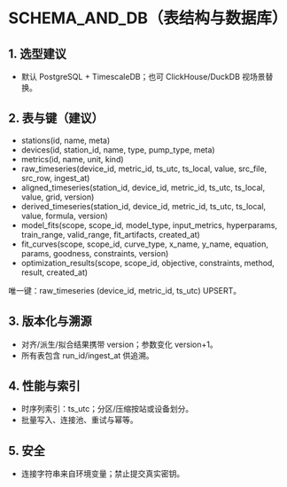 # SCHEMA_AND_DB（表结构与数据库）

## 1. 选型建议
- 默认 PostgreSQL + TimescaleDB；也可 ClickHouse/DuckDB 视场景替换。

## 2. 表与键（建议）
- stations(id, name, meta)
- devices(id, station_id, name, type, pump_type, meta)
- metrics(id, name, unit, kind)
- raw_timeseries(device_id, metric_id, ts_utc, ts_local, value, src_file, src_row, ingest_at)
- aligned_timeseries(station_id, device_id, metric_id, ts_utc, ts_local, value, grid, version)
- derived_timeseries(station_id, device_id, metric_id, ts_utc, ts_local, value, formula, version)
- model_fits(scope, scope_id, model_type, input_metrics, hyperparams, train_range, valid_range, fit_artifacts, created_at)
- fit_curves(scope, scope_id, curve_type, x_name, y_name, equation, params, goodness, constraints, version)
- optimization_results(scope, scope_id, objective, constraints, method, result, created_at)

唯一键：raw_timeseries (device_id, metric_id, ts_utc) UPSERT。

## 3. 版本化与溯源
- 对齐/派生/拟合结果携带 version；参数变化 version+1。
- 所有表包含 run_id/ingest_at 供追溯。

## 4. 性能与索引
- 时序列索引：ts_utc；分区/压缩按站或设备划分。
- 批量写入、连接池、重试与幂等。

## 5. 安全
- 连接字符串来自环境变量；禁止提交真实密钥。
